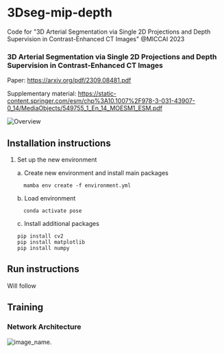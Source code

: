 # 3Dseg-mip-depth
Code for "3D Arterial Segmentation via Single 2D Projections and Depth Supervision in Contrast-Enhanced CT Images" @MICCAI 2023

### 3D Arterial Segmentation via Single 2D Projections and Depth Supervision in Contrast-Enhanced CT Images

Paper: https://arxiv.org/pdf/2309.08481.pdf

Supplementary material: https://static-content.springer.com/esm/chp%3A10.1007%2F978-3-031-43907-0_14/MediaObjects/549755_1_En_14_MOESM1_ESM.pdf

<img title="Overview" alt="Overview" src="graphical_abstract.jpg">


## Installation instructions

1. Set up the new environment

    a. Create new environment and install main packages
    ```
      mamba env create -f environment.yml
    ```
    b. Load environment
    ```
      conda activate pose
    ```
    c. Install additional packages
      ```
      pip install cv2
      pip install matplotlib
      pip install numpy
      ```

## Run instructions

Will follow

## Training

### Network Architecture
![image_name](https://github.com/WendyJ22/Pose_Estimation/readme/architecture.png).


